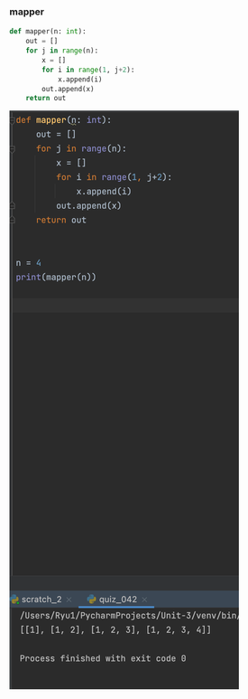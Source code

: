 ### mapper

```.py
def mapper(n: int):
    out = []
    for j in range(n):
        x = []
        for i in range(1, j+2):
            x.append(i)
        out.append(x)
    return out
```

![](image_quiz_042.png)
